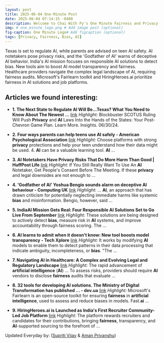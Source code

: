 ```yaml
---
layout: post
title: 2025-06-04 One-Minute Post
date: 2025-06-04 07:14:15 -0400
description: Welcome to Chai With Py's One Minute Fairness and Privacy, which aims to provide you the current happenings in the world of Fairness, Privacy, and AI.
img: # one_minute_logo.png # Add image post (optional)
fig-caption: One Minute Logo# Add figcaption (optional)
tags: [Privacy, Fairness, Bias, AI]
---
```


Texas is set to regulate AI, while parents are advised on teen AI safety. AI notetakers pose privacy risks, and the 'Godfather of AI' warns of deceptive AI behavior. India's AI mission focuses on responsible AI solutions to detect bias. New tools aim to boost AI model transparency and fairness. Healthcare providers navigate the complex legal landscape of AI, requiring fairness audits. Microsoft's Fairlearn toolkit and HiringHeroes.ai prioritize fairness in AI solutions and job platforms.

## Articles we found interesting:

- **1. The Next State to Regulate <b>AI</b> Will Be…Texas? What You Need to Know About The Newest ...** [link](https://www.fisherphillips.com/en/news-insights/the-next-state-to-regulate-ai-will-be-texas.html)
_Highlight:_ Blockbuster SCOTUS Ruling Will Push <b>Privacy</b> and <b>AI</b> Laws Into the Hands of the States: Your Post-Chevron Game Plan. Learn More. Insights. 06/30/24.

- **2. Four ways parents can help teens use <b>AI</b> safely - American Psychological Association** [link](https://www.apa.org/topics/artificial-intelligence-machine-learning/tips-to-keep-teens-safe)
_Highlight:_ Choose platforms with strong <b>privacy</b> protections and help your teen understand how their data might be used. 4. <b>AI</b> can be a valuable learning tool. <b>AI</b>&nbsp;...

- **3. <b>AI</b> Notetakers Have <b>Privacy</b> Risks That Do More Harm Than Good | HuffPost Life** [link](https://www.huffpost.com/entry/ai-notetaker-meetings-privacy_n_683dda81e4b0cceca4075fc6)
_Highlight:_ If You Still Really Want To Use An <b>AI</b> Notetaker, Get People&#39;s Consent Before The Meeting. If these <b>privacy</b> and legal downsides are not enough to&nbsp;...

- **4. &#39;Godfather of <b>AI</b>&#39; Yoshua Bengio sounds alarm on deceptive <b>AI</b> behaviour - Computing UK** [link](https://www.computing.co.uk/news/2025/ai/godfather-of-ai-sounds-alarm-deceptive-ai-behaviour)
_Highlight:_ ... <b>AI</b>, an approach that has drawn criticism for potentially neglecting immediate harms like systemic <b>bias</b> and misinformation. Bengio, however, said&nbsp;...

- **5. IndiaAI Mission Gets Real: Four Responsible <b>AI</b> Solutions Set to Go Live From September** [link](https://www.tice.news/tice-trending/indiaai-mission-gets-real-four-responsible-ai-solutions-set-to-go-live-from-september-9334135)
_Highlight:_ These solutions are being designed to actively detect <b>bias</b>, measure risk in <b>AI</b> systems, and improve accountability through fairness scoring. The&nbsp;...

- **6. <b>AI</b> learns to admit when it doesn&#39;t know: New tool boosts model transparency - Tech Xplore** [link](https://techxplore.com/news/2025-06-ai-doesnt-tool-boosts-transparency.html)
_Highlight:_ It works by modifying <b>AI</b> models to enable them to detect patterns in their data processing that indicate ambiguity, incompleteness, or <b>bias</b>. &quot;The&nbsp;...

- **7. Navigating <b>AI</b> in Healthcare: A Complex and Evolving Legal and Regulatory Landscape** [link](https://www.lexology.com/library/detail.aspx%3Fg%3D92e19f28-5c1d-465e-b98d-da2f61c9397b)
_Highlight:_ The rapid advancement of <b>artificial intelligence</b> (<b>AI</b>) ... To assess risks, providers should require <b>AI</b> vendors to disclose <b>fairness</b> audits that evaluate&nbsp;...

- **8. 32 tools for developing <b>AI</b> solutions. The Ministry of Digital Transformation has published ... - dev.ua** [link](https://dev.ua/en/news/rekomendatsii-mintsyfry-pro-shi-1748940783)
_Highlight:_ Microsoft&#39;s Fairlearn is an open-source toolkit for ensuring <b>fairness</b> in <b>artificial intelligence</b>, used to assess and reduce biases in models. Fast.<b>ai</b>&nbsp;...

- **9. HiringHeroes.<b>ai</b> is Launched as India&#39;s First Recruiter Community-Led Job Platform** [link](https://www.businesswireindia.com/hiringheroesai-is-launched-as-indias-first-recruiter-community-led-job-platform-95078.html)
_Highlight:_ The platform rewards recruiters and candidates for their contributions, bringing <b>fairness</b>, transparency, and <b>AI</b>-supported sourcing to the forefront of&nbsp;...


Updated Everyday by: (<a href="https://supritivijay.github.io/">Supriti Vijay</a> & <a href="https://amanpriyanshu.github.io/">Aman Priyanshu</a>)
